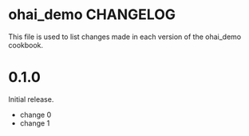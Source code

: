 # ohai_demo CHANGELOG

This file is used to list changes made in each version of the ohai_demo cookbook.

# 0.1.0

Initial release.

- change 0
- change 1

